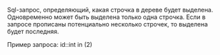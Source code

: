 Sql-запрос, определяющий, какая строчка в дереве будет выделена. Одновременно может быть выделена только одна строчка. Если в запросе прописаны потенциально несколько строчек, то выделена будет последняя.

Пример запроса:
id::int in (2)

